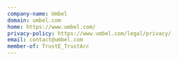 ```yaml
---
company-name: Umbel
domain: umbel.com
home: https://www.umbel.com/
privacy-policy: https://www.umbel.com/legal/privacy/
email: contact@umbel.com
member-of: TrustE_TrustArc
---
```




